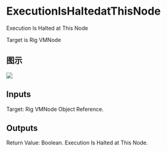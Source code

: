 # ExecutionIsHaltedatThisNode

Execution Is Halted at This Node

Target is Rig VMNode

## 图示

![]($-20221218-20445326.png)

## Inputs

Target: Rig VMNode Object Reference.  

## Outputs

Return Value: Boolean. Execution Is Halted at This Node.

